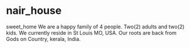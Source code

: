 # nair_house
sweet_home
We are a happy family of 4 people. Two(2) adults and two(2) kids. We currently reside in St Louis MO, USA. Our roots are back from Gods on Country, kerala, India. 

